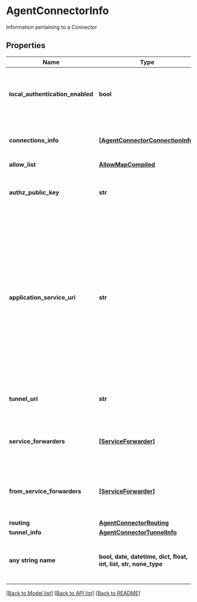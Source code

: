 # AgentConnectorInfo

Information pertaining to a Connector

## Properties
Name | Type | Description | Notes
------------ | ------------- | ------------- | -------------
**local_authentication_enabled** | **bool** | Determines whether or not the agent will expose an endpoint for local authentication | [optional] 
**connections_info** | [**[AgentConnectorConnectionInfo]**](AgentConnectorConnectionInfo.md) | The list of connections associated with this agent | [optional] 
**allow_list** | [**AllowMapCompiled**](AllowMapCompiled.md) |  | [optional] 
**authz_public_key** | **str** | The PEM encoded public key used for validating bearer tokens | [optional] 
**application_service_uri** | **str** | The URI this connector will establish as the destination URI for service forwarder requests. An agent would request a certificate for the hostname provided as part of the URI for other connectors to establish a TLS connection to this connector.  | [optional] 
**tunnel_uri** | **str** | The URI this connector uses to establish its tunnels. | [optional] 
**service_forwarders** | [**[ServiceForwarder]**](ServiceForwarder.md) | The list of service forwarders associated with this connector. | [optional] 
**from_service_forwarders** | [**[ServiceForwarder]**](ServiceForwarder.md) | The list of service forwarders that are forwarded to this connector. | [optional] 
**routing** | [**AgentConnectorRouting**](AgentConnectorRouting.md) |  | [optional] 
**tunnel_info** | [**AgentConnectorTunnelInfo**](AgentConnectorTunnelInfo.md) |  | [optional] 
**any string name** | **bool, date, datetime, dict, float, int, list, str, none_type** | any string name can be used but the value must be the correct type | [optional]

[[Back to Model list]](../README.md#documentation-for-models) [[Back to API list]](../README.md#documentation-for-api-endpoints) [[Back to README]](../README.md)


